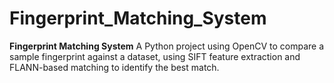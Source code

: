 # Fingerprint_Matching_System
**Fingerprint Matching System**   A Python project using OpenCV to compare a sample fingerprint against a dataset, using SIFT feature extraction and FLANN-based matching to identify the best match.
